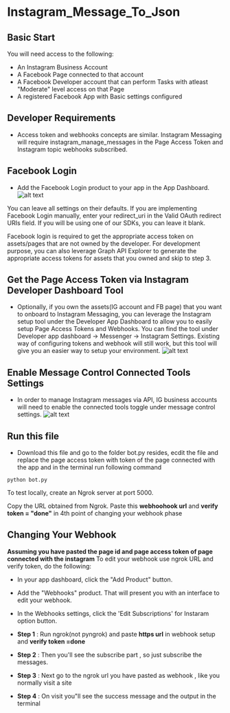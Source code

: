 # Instagram_Message_To_Json

## Basic Start

You will need access to the following:
* An Instagram Business Account
* A Facebook Page connected to that account
* A Facebook Developer account that can perform Tasks with atleast "Moderate" level access on that Page
* A registered Facebook App with Basic settings configured


## Developer Requirements
* Access token and webhooks concepts are similar. Instagram Messaging will require instagram_manage_messages in the Page Access Token and Instagram topic webhooks subscribed.
## Facebook Login
* Add the Facebook Login product to your app in the App Dashboard.
![alt text](https://scontent.fdel25-1.fna.fbcdn.net/v/t39.2365-6/142024493_1510314282501283_2452978316199914465_n.png?_nc_cat=108&ccb=1-5&_nc_sid=ad8a9d&_nc_ohc=AiCogUo8iJMAX8QiubG&_nc_ht=scontent.fdel25-1.fna&oh=a5bcedace25ff23e0d50ae1a5f1b3df4&oe=613D4034)

You can leave all settings on their defaults. If you are implementing Facebook Login manually, enter your redirect_uri in the Valid OAuth redirect URIs field. If you will be using one of our SDKs, you can leave it blank.

Facebook login is required to get the appropriate access token on assets/pages that are not owned by the developer. For development purpose, you can also leverage Graph API Explorer to generate the appropriate access tokens for assets that you owned and skip to step 3.

## Get the Page Access Token via Instagram Developer Dashboard Tool
* Optionally, if you own the assets(IG account and FB page) that you want to onboard to Instagram Messaging, you can leverage the Instagram setup tool under the Developer App Dashboard to allow you to easily setup Page Access Tokens and Webhooks. You can find the tool under Developer app dashboard → Messenger → Instagram Settings. Existing way of configuring tokens and webhook will still work, but this tool will give you an easier way to setup your environment.
![alt text](https://scontent.fdel25-1.fna.fbcdn.net/v/t39.2365-6/196275801_927883678049780_255440934045349593_n.png?_nc_cat=106&ccb=1-5&_nc_sid=ad8a9d&_nc_ohc=HjGzMPqxHgwAX_VoIJp&_nc_ht=scontent.fdel25-1.fna&oh=6e4fb818e9344195aa19036260755696&oe=613E1007)

## Enable Message Control Connected Tools Settings
* In order to manage Instagram messages via API, IG business accounts will need to enable the connected tools toggle under message control settings.
![alt text](https://scontent.fdel25-1.fna.fbcdn.net/v/t39.2365-6/161856968_298941651650715_9153695413459699473_n.png?_nc_cat=107&ccb=1-5&_nc_sid=ad8a9d&_nc_ohc=65eNY9Sp3jcAX9GYmQa&_nc_ht=scontent.fdel25-1.fna&oh=34d1a3e236cea88385da18af653e87cf&oe=613D3297)



## Run this file 
* Download this file and go to the folder bot.py resides, ecdit the file and replace the page access token with token of the page connected with the app and in the terminal run following command
 ```
 python bot.py
 ```

To test locally, create an Ngrok server at port 5000.

Copy the URL obtained from Ngrok.
Paste this **webhoohook url** and **verify token = "done"** in 4th point of changing your webhook phase

## Changing Your Webhook
**Assuming you  have pasted the page id  and page access token of page connected with the instagram**
To edit your webhook use ngrok URL and  verify token, do the following:

* In your app dashboard, click the "Add Product" button.
* Add the "Webhooks" product. That will present you with an interface to edit your webhook.
* In the Webhooks settings, click the 'Edit Subscriptions' for Instaram option button.

* **Step 1** : Run ngrok(not pyngrok) and paste **https url** in webhook setup and **verify token =done**
* **Step 2** : Then you'll see the subscribe part , so just subscribe the messages.
* **Step 3** : Next go to the ngrok url you have pasted as webhook , like you normally visit a site
* **Step 4** : On visit you"ll see the success message and the output in the terminal








